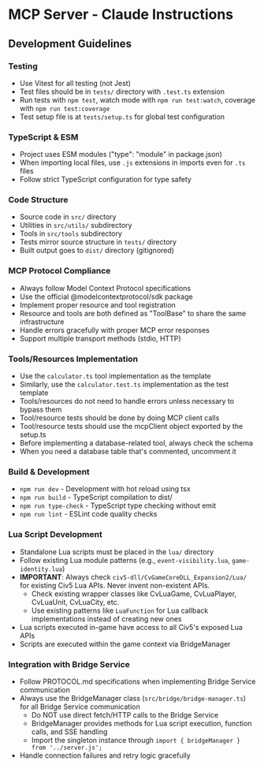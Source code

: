 # MCP Server - Claude Instructions

## Development Guidelines

### Testing
- Use Vitest for all testing (not Jest)
- Test files should be in `tests/` directory with `.test.ts` extension
- Run tests with `npm test`, watch mode with `npm run test:watch`, coverage with `npm run test:coverage`
- Test setup file is at `tests/setup.ts` for global test configuration

### TypeScript & ESM
- Project uses ESM modules ("type": "module" in package.json)
- When importing local files, use `.js` extensions in imports even for `.ts` files
- Follow strict TypeScript configuration for type safety

### Code Structure
- Source code in `src/` directory
- Utilities in `src/utils/` subdirectory  
- Tools in `src/tools` subdirectory
- Tests mirror source structure in `tests/` directory
- Built output goes to `dist/` directory (gitignored)

### MCP Protocol Compliance
- Always follow Model Context Protocol specifications
- Use the official @modelcontextprotocol/sdk package
- Implement proper resource and tool registration
- Resource and tools are both defined as "ToolBase" to share the same infrastructure
- Handle errors gracefully with proper MCP error responses
- Support multiple transport methods (stdio, HTTP)

### Tools/Resources Implementation
- Use the `calculator.ts` tool implementation as the template
- Similarly, use the `calculator.test.ts` implementation as the test template
- Tools/resources do not need to handle errors unless necessary to bypass them
- Tool/resource tests should be done by doing MCP client calls
- Tool/resource tests should use the mcpClient object exported by the setup.ts
- Before implementing a database-related tool, always check the schema
- When you need a database table that's commented, uncomment it

### Build & Development
- `npm run dev` - Development with hot reload using tsx
- `npm run build` - TypeScript compilation to dist/
- `npm run type-check` - TypeScript type checking without emit
- `npm run lint` - ESLint code quality checks

### Lua Script Development
- Standalone Lua scripts must be placed in the `lua/` directory
- Follow existing Lua module patterns (e.g., `event-visibility.lua`, `game-identity.lua`)
- **IMPORTANT**: Always check `civ5-dll/CvGameCoreDLL_Expansion2/Lua/` for existing Civ5 Lua APIs. Never invent non-existent APIs.
  - Check existing wrapper classes like CvLuaGame, CvLuaPlayer, CvLuaUnit, CvLuaCity, etc.
  - Use existing patterns like `LuaFunction` for Lua callback implementations instead of creating new ones
- Lua scripts executed in-game have access to all Civ5's exposed Lua APIs
- Scripts are executed within the game context via BridgeManager

### Integration with Bridge Service
- Follow PROTOCOL.md specifications when implementing Bridge Service communication
- Always use the BridgeManager class (`src/bridge/bridge-manager.ts`) for all Bridge Service communication
  - Do NOT use direct fetch/HTTP calls to the Bridge Service
  - BridgeManager provides methods for Lua script execution, function calls, and SSE handling
  - Import the singleton instance through `import { bridgeManager } from '../server.js';`
- Handle connection failures and retry logic gracefully
